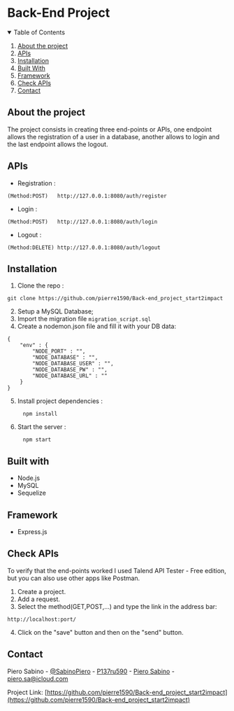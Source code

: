 # Back-End Project

<details open="open">
  <summary>Table of Contents</summary>
  <ol>
    <li>
      <a href="#about-the-project">About the project</a>
    </li>
    <li><a href=#apis>APIs</a></li>
    <li><a href=#installation>Installation</a></li>
    <li><a href="#built-with">Built With</a></li>
    <li><a href="#framework">Framework</a></li> 
    <li><a href="#check-apis">Check APIs</a></li>
    <li><a href="#contact">Contact</a></li>
  </ol>
</details>

## About the project
The project consists in creating three end-points or APIs, one endpoint allows the registration of a user in a database, another allows to login and the last endpoint allows the logout.
## APIs 
- Registration :
```
(Method:POST)   http://127.0.0.1:8080/auth/register
```
- Login  :
```
(Method:POST)   http://127.0.0.1:8080/auth/login
```
- Logout :
```
(Method:DELETE) http://127.0.0.1:8080/auth/logout
```
## Installation
1) Clone the repo :
 ``` 
 git clone https://github.com/pierre1590/Back-end_project_start2impact
```
2) Setup a MySQL Database;
3) Import the migration file <code>migration_script.sql</code>
4) Create a nodemon.json file and fill it with your DB data:
```
{
    "env" : {
        "NODE_PORT" : "",
        "NODE_DATABASE" : "",
        "NODE_DATABASE_USER" : "",
        "NODE_DATABASE_PW" : "",
        "NODE_DATABASE_URL" : "" 
    }
}
```
5) Install project dependencies :
```
     npm install 
```
6) Start the server :
```
     npm start
```

## Built with 
- Node.js
- MySQL
- Sequelize


## Framework
- Express.js

## Check APIs
To verify that the end-points worked I used Talend API Tester - Free edition, but you can also use other apps like Postman.
1) Create a project.
2) Add a request.
3) Select the method(GET,POST,...) and type the link in the address bar:
```
http://localhost:port/
```
4) Click on the "save" button and then on the "send" button.

## Contact

Piero Sabino - [@SabinoPiero](https://twitter.com/SabinoPiero) - [P137ru590](https://www.instagram.com/p137ru590/?hl=it) - [Piero Sabino](https://www.linkedin.com/in/piero-sabino-15a1b671/) - piero.sa@icloud.com

Project Link: [https://github.com/pierre1590/Back-end_project_start2impact](https://github.com/pierre1590/Back-end_project_start2impact)



